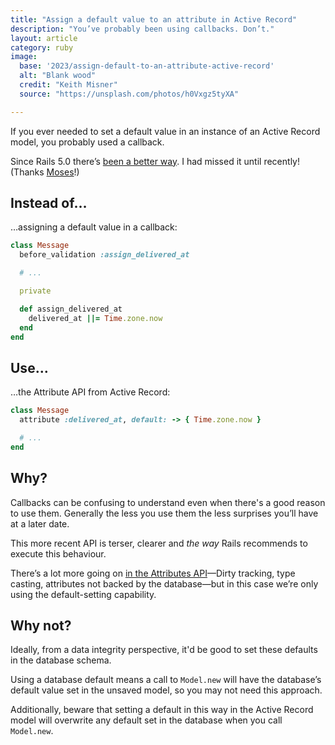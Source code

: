 ```yaml
---
title: "Assign a default value to an attribute in Active Record"
description: "You’ve probably been using callbacks. Don’t."
layout: article
category: ruby
image:
  base: '2023/assign-default-to-an-attribute-active-record'
  alt: "Blank wood"
  credit: "Keith Misner"
  source: "https://unsplash.com/photos/h0Vxgz5tyXA"

---
```


If you ever needed to set a default value in an instance of an Active Record model, you probably used a callback.

Since Rails 5.0 there’s [been a better way](https://edgeguides.rubyonrails.org/5_0_release_notes.html#active-record-attributes-api). I had missed it until recently! (Thanks [Moses](https://twitter.com/Gathukumose/status/1615298667031797760)!)


## Instead of…

…assigning a default value in a callback:

```ruby
class Message
  before_validation :assign_delivered_at

  # ...

  private

  def assign_delivered_at
    delivered_at ||= Time.zone.now
  end
end
```


## Use…

…the Attribute API from Active Record:

```ruby
class Message
  attribute :delivered_at, default: -> { Time.zone.now }

  # ...
end
```


## Why?

Callbacks can be confusing to understand even when there's a good reason to use them. Generally the less you use them the less surprises you’ll have at a later date.

This more recent API is terser, clearer and _the way_ Rails recommends to execute this behaviour.

There’s a lot more going on [in the Attributes API](https://api.rubyonrails.org/classes/ActiveRecord/Attributes/ClassMethods.html)—Dirty tracking, type casting, attributes not backed by the database—but in this case we’re only using the default-setting capability.


## Why not?

Ideally, from a data integrity perspective, it'd be good to set these defaults in the database schema.

Using a database default means a call to `Model.new` will have the database’s default value set in the unsaved model, so you may not need this approach.

Additionally, beware that setting a default in this way in the Active Record model will overwrite any default set in the database when you call `Model.new`.
